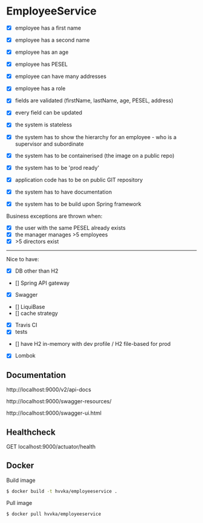 # EmployeeService

- [x] employee has a first name
- [x] employee has a second name
- [x] employee has an age
- [x] employee has PESEL
- [x] employee can have many addresses
- [x] employee has a role

- [x] fields are validated (firstName, lastName, age, PESEL, address)
- [x] every field can be updated
- [x] the system is stateless

- [x] the system has to show the hierarchy for an employee - who is a supervisor and subordinate
- [x] the system has to be containerised (the image on a public repo)
- [x] the system has to be 'prod ready' 
- [x] application code has to be on public GIT repository
- [x] the system has to have documentation 
- [x] the system has to be build upon Spring framework

Business exceptions are thrown when:
- [x] the user with the same PESEL already exists
- [x] the manager manages \>5 employees 
- [x] \>5 directors exist

--- 

Nice to have:
- [x] DB other than H2
- [] Spring API gateway
- [x] Swagger
- [] LiquiBase
- [] cache strategy
- [x] Travis CI
- [x] tests
- [] have H2 in-memory with dev profile / H2 file-based for prod
- [x] Lombok

## Documentation

http://localhost:9000/v2/api-docs

http://localhost:9000/swagger-resources/

http://localhost:9000/swagger-ui.html

## Healthcheck

GET localhost:9000/actuator/health

## Docker

Build image
```bash
$ docker build -t hvvka/employeeservice .
```

Pull image
```bash
$ docker pull hvvka/employeeservice
```
